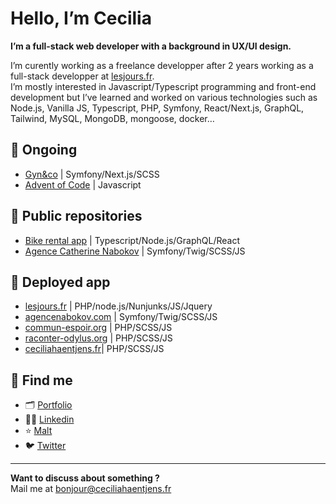 # Hello, I’m Cecilia

**I’m a full-stack web developer with a background in UX/UI design.**

I’m curently working as a freelance developper after 2 years working as a full-stack developper at [lesjours.fr](https://lesjours.fr).<br>
I’m mostly interested in Javascript/Typescript programming and front-end development but I’ve learned and worked on various technologies such as Node.js, Vanilla JS, Typescript, PHP, Symfony, React/Next.js, GraphQL, Tailwind, MySQL, MongoDB, mongoose, docker…

## 🔨 Ongoing

- [Gyn&co](https://github.com/gynandco-fr) | Symfony/Next.js/SCSS
- [Advent of Code](https://github.com/ceciliahaentjens/advent-of-code) | Javascript

## 🎈 Public repositories

- [Bike rental app](https://github.com/ceciliahaentjens/bike-rental) | Typescript/Node.js/GraphQL/React
- [Agence Catherine Nabokov](https://github.com/ceciliahaentjens/agence-nabokov) | Symfony/Twig/SCSS/JS

## 🚀 Deployed app

- [lesjours.fr](https://lesjours.fr) | PHP/node.js/Nunjunks/JS/Jquery
- [agencenabokov.com](https://agencenabokov.com/) | Symfony/Twig/SCSS/JS
- [commun-espoir.org](http://commun-espoir.org/) | PHP/SCSS/JS
- [raconter-odylus.org](https://raconter-odylus.org/) | PHP/SCSS/JS
- [ceciliahaentjens.fr](https://ceciliahentjens.fr/)| PHP/SCSS/JS

## 💌 Find me

- 🗂 [Portfolio](https://ceciliahaentjens.fr)
- 👩‍💻 [Linkedin](https://www.linkedin.com/in/cecilia-haentjens)
- ⭐️ [Malt](https://www.malt.fr/profile/ceciliahaentjens)
- 🐦 [Twitter](https://twitter.com/ceciliahntjens)

---

**Want to discuss about something ?**<br>
Mail me at [bonjour@ceciliahaentjens.fr](mailto:bonjour@ceciliahaentjens.fr)
